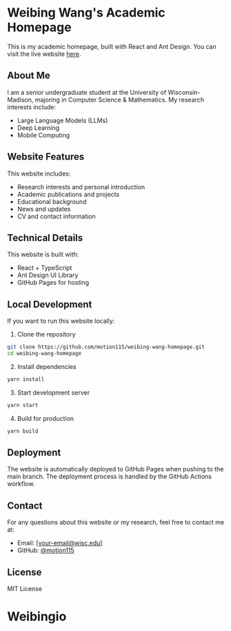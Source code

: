 # Weibing Wang's Academic Homepage

This is my academic homepage, built with React and Ant Design. You can visit the live website [here](https://motion115.github.io/weibing-wang-homepage/).

## About Me

I am a senior undergraduate student at the University of Wisconsin-Madison, majoring in Computer Science & Mathematics. My research interests include:
- Large Language Models (LLMs)
- Deep Learning
- Mobile Computing

## Website Features

This website includes:
- Research interests and personal introduction
- Academic publications and projects
- Educational background
- News and updates
- CV and contact information

## Technical Details

This website is built with:
- React + TypeScript
- Ant Design UI Library
- GitHub Pages for hosting

## Local Development

If you want to run this website locally:

1. Clone the repository
```bash
git clone https://github.com/motion115/weibing-wang-homepage.git
cd weibing-wang-homepage
```

2. Install dependencies
```bash
yarn install
```

3. Start development server
```bash
yarn start
```

4. Build for production
```bash
yarn build
```

## Deployment

The website is automatically deployed to GitHub Pages when pushing to the main branch. The deployment process is handled by the GitHub Actions workflow.

## Contact

For any questions about this website or my research, feel free to contact me at:
- Email: [your-email@wisc.edu]
- GitHub: [@motion115](https://github.com/motion115)

## License

MIT License
# Weibingio
